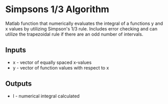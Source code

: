 # Simpsons 1/3 Algorithm

Matlab function that numerically evaluates the integral of a functions y and x values by utilizing Simpson's 1/3 rule. Includes error checking and can utilize the trapezoidal rule if there are an odd number of intervals.

## Inputs
* x - vector of equally spaced x-values
* y - vector of function values with respect to x

## Outputs
* I - numerical integral calculated
